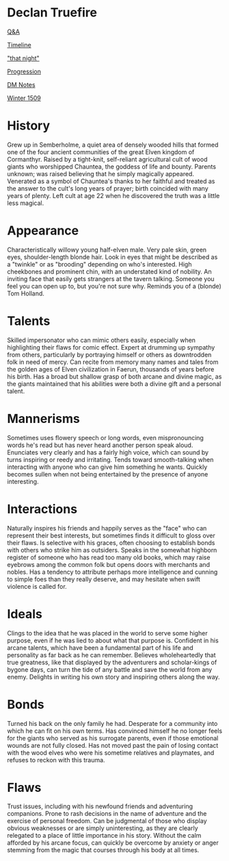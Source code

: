 # Declan Truefire

[Q&A](Q%26A.md)

[Timeline](Timeline.md)

["that night"](that%20night.md)

[Progression](Progression/%21index.md)

[DM Notes](DM%20Notes.md)

[Winter 1509](Winter%201509.md)

# History

Grew up in Semberholme, a quiet area of densely wooded hills that formed one of the four ancient communities of the great Elven kingdom of Cormanthyr. Raised by a tight-knit, self-reliant agricultural cult of wood giants who worshipped Chauntea, the goddess of life and bounty. Parents unknown; was raised believing that he simply magically appeared. Venerated as a symbol of Chauntea's thanks to her faithful and treated as the answer to the cult's long years of prayer; birth coincided with many years of plenty. Left cult at age 22 when he discovered the truth was a little less magical.

# Appearance

Characteristically willowy young half-elven male. Very pale skin, green eyes, shoulder-length blonde hair. Look in eyes that might be described as a "twinkle" or as "brooding" depending on who's interested. High cheekbones and prominent chin, with an understated kind of nobility. An inviting face that easily gets strangers at the tavern talking. Someone you feel you can open up to, but you're not sure why. Reminds you of a (blonde) Tom Holland.

# Talents

Skilled impersonator who can mimic others easily, especially when highlighting their flaws for comic effect. Expert at drumming up sympathy from others, particularly by portraying himself or others as downtrodden folk in need of mercy. Can recite from memory many names and tales from the golden ages of Elven civilization in Faerun, thousands of years before his birth. Has a broad but shallow grasp of both arcane and divine magic, as the giants maintained that his abilities were both a divine gift and a personal talent.

# Mannerisms

Sometimes uses flowery speech or long words, even mispronouncing words he's read but has never heard another person speak aloud. Enunciates very clearly and has a fairly high voice, which can sound by turns inspiring or reedy and irritating. Tends toward smooth-talking when interacting with anyone who can give him something he wants. Quickly becomes sullen when not being entertained by the presence of anyone interesting.

# Interactions

Naturally inspires his friends and happily serves as the "face" who can represent their best interests, but sometimes finds it difficult to gloss over their flaws. Is selective with his graces, often choosing to establish bonds with others who strike him as outsiders. Speaks in the somewhat highborn register of someone who has read too many old books, which may raise eyebrows among the common folk but opens doors with merchants and nobles. Has a tendency to attribute perhaps more intelligence and cunning to simple foes than they really deserve, and may hesitate when swift violence is called for.

# Ideals

Clings to the idea that he was placed in the world to serve some higher purpose, even if he was lied to about what that purpose is. Confident in his arcane talents, which have been a fundamental part of his life and personality as far back as he can remember. Believes wholeheartedly that true greatness, like that displayed by the adventurers and scholar-kings of bygone days, can turn the tide of any battle and save the world from any enemy. Delights in writing his own story and inspiring others along the way.

# Bonds

Turned his back on the only family he had. Desperate for a community into which he can fit on his own terms. Has convinced himself he no longer feels for the giants who served as his surrogate parents, even if those emotional wounds are not fully closed. Has not moved past the pain of losing contact with the wood elves who were his sometime relatives and playmates, and refuses to reckon with this trauma.

# Flaws

Trust issues, including with his newfound friends and adventuring companions. Prone to rash decisions in the name of adventure and the exercise of personal freedom. Can be judgmental of those who display obvious weaknesses or are simply uninteresting, as they are clearly relegated to a place of little importance in his story. Without the calm afforded by his arcane focus, can quickly be overcome by anxiety or anger stemming from the magic that courses through his body at all times.